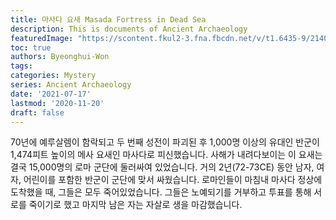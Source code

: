 ```yaml
---
title: 마사다 요새 Masada Fortress in Dead Sea
description: This is documents of Ancient Archaeology 
featuredImage: "https://scontent.fkul2-3.fna.fbcdn.net/v/t1.6435-9/214082908_1508425726156398_6554129307415626207_n.jpg?_nc_cat=111&ccb=1-3&_nc_sid=825194&_nc_ohc=HVdbU_5CtIQAX_L8FZM&_nc_oc=AQnG_xR5TuWrHZXC6aVh9AETxOP1VDkP-EMYFik7ge1EuQnsyqwt0NN5jzzBOIB7-zx01xbHW3kxqCxmntlUEilQ&_nc_ht=scontent.fkul2-3.fna&oh=fc1f50996ddf9d9475525c38f5b6c539&oe=60F7D7AE"
toc: true
authors: Byeonghui-Won
tags:
categories: Mystery
series: Ancient Archaeology 
date: '2021-07-17'
lastmod: '2020-11-20'
draft: false
---
```


70년에 예루살렘이 함락되고 두 번째 성전이 파괴된 후 1,000명 이상의 유대인 반군이 1,474피트 높이의 메사 요새인 마사다로 피신했습니다. 사해가 내려다보이는 이 요새는 결국 15,000명의 로마 군단에 둘러싸여 있었습니다. 거의 2년(72-73CE) 동안 남자, 여자, 어린이를 포함한 반군이 군단에 맞서 싸웠습니다. 로마인들이 마침내 마사다 정상에 도착했을 때, 그들은 모두 죽어있었습니다. 그들은 노예되기를 거부하고 투표를 통해 서로를 죽이기로 했고 마지막 남은 자는 자살로 생을 마감했습니다.
